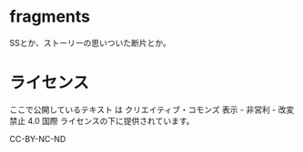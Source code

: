 # fragments
SSとか、ストーリーの思いついた断片とか。

# ライセンス
ここで公開しているテキスト は クリエイティブ・コモンズ 表示 - 非営利 - 改変禁止 4.0 国際 ライセンスの下に提供されています。

CC-BY-NC-ND
